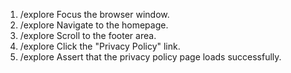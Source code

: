 1. /explore Focus the browser window.
2. /explore Navigate to the homepage.
3. /explore Scroll to the footer area.
4. /explore Click the "Privacy Policy" link.
5. /explore Assert that the privacy policy page loads successfully.